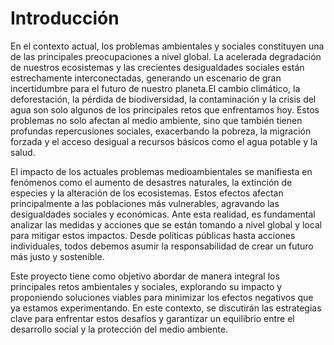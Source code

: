 # Introducción

En el contexto actual, los problemas ambientales y sociales constituyen una de las principales preocupaciones a nivel global. La acelerada degradación de nuestros ecosistemas y las crecientes desigualdades sociales están estrechamente interconectadas, generando un escenario de gran incertidumbre para el futuro de nuestro planeta.El cambio climático, la deforestación, la pérdida de biodiversidad, la contaminación y la crisis del agua son solo algunos de los principales retos que enfrentamos hoy. Estos problemas no solo afectan al medio ambiente, sino que también tienen profundas repercusiones sociales, exacerbando la pobreza, la migración forzada y el acceso desigual a recursos básicos como el agua potable y la salud.

El impacto de los actuales problemas medioambientales se manifiesta en fenómenos como el aumento de desastres naturales, la extinción de especies y la alteración de los ecosistemas. Estos efectos afectan principalmente a las poblaciones más vulnerables, agravando las desigualdades sociales y económicas. Ante esta realidad, es fundamental analizar las medidas y acciones que se están tomando a nivel global y local para mitigar estos impactos. Desde políticas públicas hasta acciones individuales, todos debemos asumir la responsabilidad de crear un futuro más justo y sostenible.

Este proyecto tiene como objetivo abordar de manera integral los principales retos ambientales y sociales, explorando su impacto y proponiendo soluciones viables para minimizar los efectos negativos que ya estamos experimentando. En este contexto, se discutirán las estrategias clave para enfrentar estos desafíos y garantizar un equilibrio entre el desarrollo social y la protección del medio ambiente.
